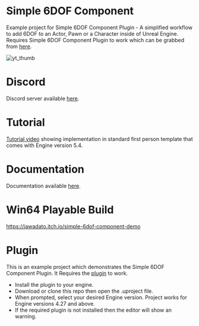 # Simple 6DOF Component

Example project for Simple 6DOF Component Plugin - A simplified workflow to add 6DOF to an Actor, Pawn or a Character inside of Unreal Engine. Requires Simple 6DOF Component Plugin to work which can be grabbed from [here](https://www.unrealengine.com/marketplace/en-US/product/1aeb594687894593ba4ab65bb3c6666d).

![yt_thumb](https://github.com/jawadato/simple-6DOF-component-example/assets/18325896/5b7f4da1-64cc-4ef5-9b3d-a92cc28aed70)

# Discord

Discord server available [here](https://discord.gg/grGwy9UM7K).

# Tutorial

[Tutorial video](https://youtu.be/HBu6yesm62I) showing implementation in standard first person template that comes with Engine version 5.4.

# Documentation

Documentation available [here](https://www.jawadato.com/simple-6dof-component).

# Win64 Playable Build

https://jawadato.itch.io/simple-6dof-component-demo

# Plugin

This is an example project which demonstrates the Simple 6DOF Component Plugin. It Requires the [plugin](https://www.unrealengine.com/marketplace/en-US/product/1aeb594687894593ba4ab65bb3c6666d) to work.
- Install the plugin to your engine.
- Download or clone this repo then open the .uproject file.
- When prompted, select your desired Engine version. Project works for Engine versions 4.27 and above.
- If the required plugin is not installed then the editor will show an warning.
